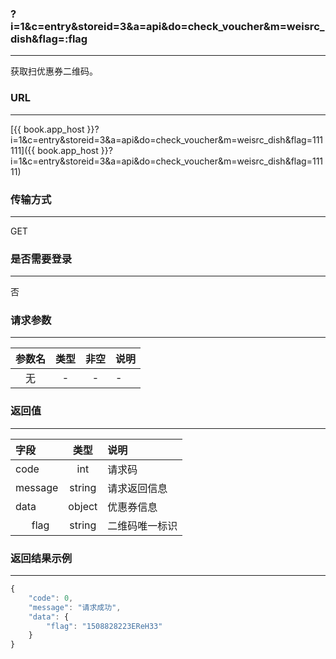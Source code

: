 ### ?i=1&c=entry&storeid=3&a=api&do=check_voucher&m=weisrc_dish&flag=:flag

---

获取扫优惠券二维码。

### URL

---

[{{ book.app_host }}?i=1&c=entry&storeid=3&a=api&do=check_voucher&m=weisrc_dish&flag=111111]({{ book.app_host }}?i=1&c=entry&storeid=3&a=api&do=check_voucher&m=weisrc_dish&flag=11111)

### 传输方式

---

GET

### 是否需要登录

---

否


### 请求参数

---

| 参数名 | 类型 | 非空 | 说明 |
| :---: | :---: | :---: | :--- |
| 无 | - | - | - |


### 返回值

---

| 字段 | 类型 | 说明 |
| :--- | :---: | :--- |
| code | int | 请求码 |
| message | string | 请求返回信息 |
| data  | object | 优惠券信息 |
|&nbsp;&nbsp;&nbsp;&nbsp;&nbsp;&nbsp;flag | string | 二维码唯一标识 |

### 返回结果示例

---

``` js
{
    "code": 0,
    "message": "请求成功",
    "data": {
        "flag": "1508828223EReH33"
    }
}
```